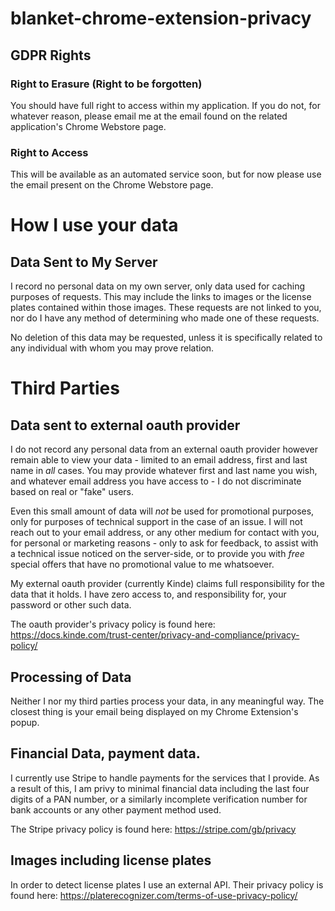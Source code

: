# blanket-chrome-extension-privacy

## GDPR Rights

### Right to Erasure (Right to be forgotten)

You should have full right to access within my application. If you do not, for whatever reason, please email me at the email found on the related application's Chrome Webstore page.

### Right to Access

This will be available as an automated service soon, but for now please use the email present on the Chrome Webstore page.


# How I use your data

## Data Sent to My Server
I record no personal data on my own server, only data used for caching purposes of requests. This may include the links to images or the license plates contained within those images. These requests are not linked to you, nor do I have any method of determining who made one of these requests.

No deletion of this data may be requested, unless it is specifically related to any individual with whom you may prove relation. 

# Third Parties

## Data sent to external oauth provider
I do not record any personal data from an external oauth provider however remain able to view your data - limited to an email address, first and last name in *all* cases. You may provide whatever first and last name you wish, and whatever email address you have access to - I do not discriminate based on real or "fake" users.

Even this small amount of data will *not* be used for promotional purposes, only for purposes of technical support in the case of an issue. I will not reach out to your email address, or any other medium for contact with you, for personal or marketing reasons - only to ask for feedback, to assist with a technical issue noticed on the server-side, or to provide you with *free* special offers that have no promotional value to me whatsoever.

My external oauth provider (currently Kinde) claims full responsibility for the data that it holds. I have zero access to, and responsibility for, your password or other such data.

The oauth provider's privacy policy is found here: https://docs.kinde.com/trust-center/privacy-and-compliance/privacy-policy/

## Processing of Data

Neither I nor my third parties process your data, in any meaningful way. The closest thing is your email being displayed on my Chrome Extension's popup.

## Financial Data, payment data.

I currently use Stripe to handle payments for the services that I provide. As a result of this, I am privy to minimal financial data including the last four digits of a PAN number, or a similarly incomplete verification number for bank accounts or any other payment method used.

The Stripe privacy policy is found here: https://stripe.com/gb/privacy

## Images including license plates

In order to detect license plates I use an external API. Their privacy policy is found here: https://platerecognizer.com/terms-of-use-privacy-policy/
